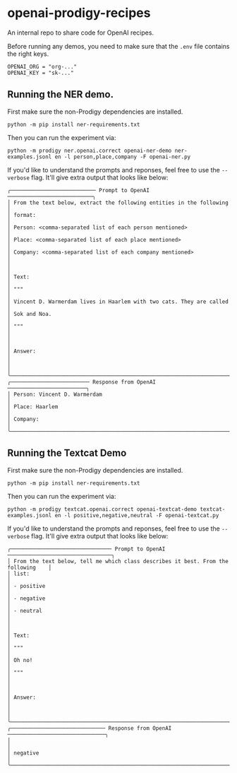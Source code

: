 # openai-prodigy-recipes

An internal repo to share code for OpenAI recipes.

Before running any demos, you need to make sure that the `.env` file contains the right keys. 

```
OPENAI_ORG = "org-..."
OPENAI_KEY = "sk-..."
```

## Running the NER demo. 

First make sure the non-Prodigy dependencies are installed. 

```
python -m pip install ner-requirements.txt
```

Then you can run the experiment via: 

```
python -m prodigy ner.openai.correct openai-ner-demo ner-examples.jsonl en -l person,place,company -F openai-ner.py
```

If you'd like to understand the prompts and reponses, feel free to use the `--verbose` flag. It'll give extra output that looks like below: 

```
╭─────────────────────────── Prompt to OpenAI ───────────────────────────╮
│ From the text below, extract the following entities in the following   │
│ format:                                                                │
│ Person: <comma-separated list of each person mentioned>                │
│ Place: <comma-separated list of each place mentioned>                  │
│ Company: <comma-separated list of each company mentioned>              │
│                                                                        │
│ Text:                                                                  │
│ """                                                                    │
│ Vincent D. Warmerdam lives in Haarlem with two cats. They are called   │
│ Sok and Noa.                                                           │
│ """                                                                    │
│                                                                        │
│ Answer:                                                                │
│                                                                        │
╰────────────────────────────────────────────────────────────────────────╯
╭───────────────────────── Response from OpenAI ─────────────────────────╮
│ Person: Vincent D. Warmerdam                                           │
│ Place: Haarlem                                                         │
│ Company:                                                               │
╰────────────────────────────────────────────────────────────────────────╯
```

## Running the Textcat Demo 

First make sure the non-Prodigy dependencies are installed. 

```
python -m pip install ner-requirements.txt
```

Then you can run the experiment via: 

```
python -m prodigy textcat.openai.correct openai-textcat-demo textcat-examples.jsonl en -l positive,negative,neutral -F openai-textcat.py
```

If you'd like to understand the prompts and reponses, feel free to use the `--verbose` flag. It'll give extra output that looks like below: 

```
╭──────────────────────────────── Prompt to OpenAI ─────────────────────────────────╮
│ From the text below, tell me which class describes it best. From the following    │
│ list:                                                                             │
│ - positive                                                                        │
│ - negative                                                                        │
│ - neutral                                                                         │
│                                                                                   │
│ Text:                                                                             │
│ """                                                                               │
│ Oh no!                                                                            │
│ """                                                                               │
│                                                                                   │
│ Answer:                                                                           │
│                                                                                   │
╰───────────────────────────────────────────────────────────────────────────────────╯
╭────────────────────────────── Response from OpenAI ───────────────────────────────╮
│                                                                                   │
│ negative                                                                          │
╰───────────────────────────────────────────────────────────────────────────────────╯
```